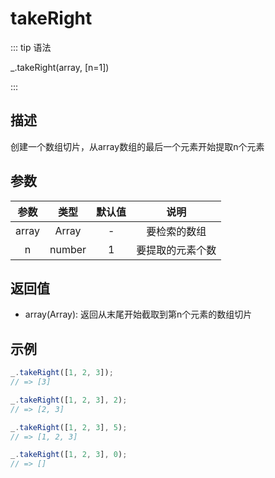 # takeRight

::: tip 语法

_.takeRight(array, [n=1])

:::

## 描述

创建一个数组切片，从array数组的最后一个元素开始提取n个元素

## 参数

| 参数  |  类型  | 默认值 |       说明       |
| :---: | :----: | :----: | :--------------: |
| array | Array  |   -    |   要检索的数组   |
|   n   | number |   1    | 要提取的元素个数 |

## 返回值

+ array(Array): 返回从末尾开始截取到第n个元素的数组切片

## 示例

```js
_.takeRight([1, 2, 3]);
// => [3]

_.takeRight([1, 2, 3], 2);
// => [2, 3]

_.takeRight([1, 2, 3], 5);
// => [1, 2, 3]

_.takeRight([1, 2, 3], 0);
// => []
```
